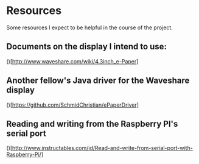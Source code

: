 Resources
======================================================================

Some resources I expect to be helpful in the course of the project.

Documents on the display I intend to use:
----------------------------------------------------------------------

()[http://www.waveshare.com/wiki/4.3inch_e-Paper]

Another fellow's Java driver for the Waveshare display
----------------------------------------------------------------------

()[https://github.com/SchmidChristian/ePaperDriver]

Reading and writing from the Raspberry PI's serial port
----------------------------------------------------------------------

()[http://www.instructables.com/id/Read-and-write-from-serial-port-with-Raspberry-Pi/]

